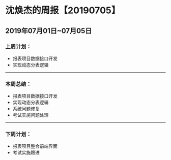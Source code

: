 # 沈焕杰的周报【20190705】

## 2019年07月01日~07月05日

### 上周计划：

- 报表项目数据接口开发
- 实现动态分表逻辑

------

### 本周总结：

- 报表项目数据接口开发
- 实现动态分表逻辑
- 系统问题修复
- 考试实施问题处理

----

### 下周计划：

- 报表项目整合前端界面
- 考试实施跟进


